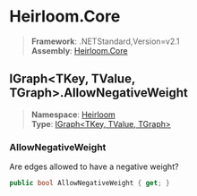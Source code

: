 # Heirloom.Core

> **Framework**: .NETStandard,Version=v2.1  
> **Assembly**: [Heirloom.Core][0]  

## IGraph\<TKey, TValue, TGraph>.AllowNegativeWeight

> **Namespace**: [Heirloom][0]  
> **Type**: [IGraph\<TKey, TValue, TGraph>][1]  

### AllowNegativeWeight

Are edges allowed to have a negative weight?

```cs
public bool AllowNegativeWeight { get; }
```

[0]: ../../../Heirloom.Core.md
[1]: ../IGraph[TKey,TValue,TGraph].md

